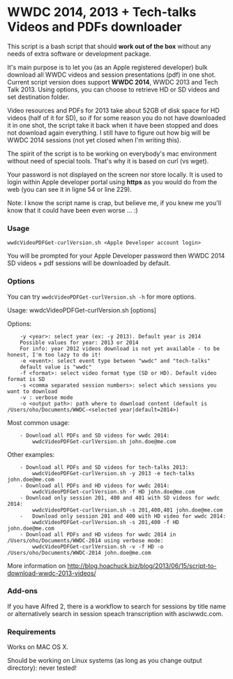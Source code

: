 WWDC 2014, 2013 + Tech-talks Videos and PDFs downloader
================

This script is a bash script that should **work out of the box** without any needs of extra software or development package.

It's main purpose is to let you (as an Apple registered developer) bulk download all WWDC videos and session presentations (pdf) in one shot.
Current script version does support **WWDC 2014**, WWDC 2013 and Tech Talk 2013.
Using options, you can choose to retrieve HD or SD videos and set destination folder.

Video resources and PDFs for 2013 take about 52GB of disk space for HD videos (half of it for SD), so if for some reason you do not have downloaded it in one shot, the script take it back when it have been stopped and does not download again everything. I still have to figure out how big will be WWDC 2014 sessions (not yet closed when I'm writing this).

The spirit of the script is to be working on everybody's mac environment without need of special tools. That's why it is based on curl (vs wget).

Your password is not displayed on the screen nor store locally. It is used to login within Apple developer portal using **https** as you would do from the web (you can see it in ligne 54 or line 229).

Note: I know the script name is crap, but believe me, if you knew me you'll know that it could have been even worse ... :)

### Usage
`wwdcVideoPDFGet-curlVersion.sh <Apple Developer account login>`

You will be prompted for your Apple Developer password then WWDC 2014 SD videos + pdf sessions will be downloaded by default.

### Options
You can try `wwdcVideoPDFGet-curlVersion.sh -h` for more options.

Usage: 	wwdcVideoPDFGet-curlVersion.sh [options] <Apple dev login>

Options:

		-y <year>: select year (ex: -y 2013). Default year is 2014
		Possible values for year: 2013 or 2014
		For info: year 2012 videos download is not yet available - to be honest, I'm too lazy to do it!
		-e <event>: select event type between "wwdc" and "tech-talks"
		default value is "wwdc"
		-f <format>: select video format type (SD or HD). Default video format is SD
		-s <comma separated session numbers>: select which sessions you want to download
		-v : verbose mode
		-o <output path>: path where to download content (default is /Users/oho/Documents/WWDC-<selected year|default=2014>)


Most common usage:

		- Download all PDFs and SD videos for wwdc 2014:
			wwdcVideoPDFGet-curlVersion.sh john.doe@me.com

Other examples:

		- Download all PDFs and SD videos for tech-talks 2013:
			wwdcVideoPDFGet-curlVersion.sh -y 2013 -e tech-talks john.doe@me.com
		- Download all PDFs and HD videos for wwdc 2014:
			wwdcVideoPDFGet-curlVersion.sh -f HD john.doe@me.com
		- Download only session 201, 400 and 401 with SD videos for wwdc 2014:
			wwdcVideoPDFGet-curlVersion.sh -s 201,400,401 john.doe@me.com
		- 	Download only session 201 and 400 with HD video for wwdc 2014:
			wwdcVideoPDFGet-curlVersion.sh -s 201,400 -f HD john.doe@me.com
		- Download all PDFs and HD videos for wwdc 2014 in /Users/oho/Documents/WWDC-2014 using verbose mode:
			wwdcVideoPDFGet-curlVersion.sh -v -f HD -o /Users/oho/Documents/WWDC-2014 john.doe@me.com
		

More information on http://blog.hoachuck.biz/blog/2013/06/15/script-to-download-wwdc-2013-videos/

### Add-ons
If you have Alfred 2, there is a workflow to search for sessions by title name or alternatively search in session speach transcription with asciwwdc.com.


### Requirements
Works on MAC OS X.

Should be working on Linux systems (as long as you change output directory): never tested!

